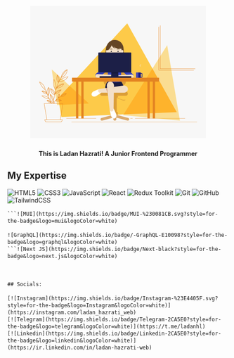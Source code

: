 
<div align='center'>
    <h1>
    <img src="./developer.gif" alt="ladan-hazrati-web" width="400px" />
  </h1>
  <h4>This is Ladan Hazrati! A Junior Frontend Programmer</h4>
</div>
 
##  My Expertise 

![HTML5](https://img.shields.io/badge/html5-%23E34F26.svg?style=for-the-badge&logo=html5&logoColor=white) 
![CSS3](https://img.shields.io/badge/css3-%231572B6.svg?style=for-the-badge&logo=css3&logoColor=white) 
![JavaScript](https://img.shields.io/badge/javascript-%23323330.svg?style=for-the-badge&logo=javascript&logoColor=%23F7DF1E) 
![React](https://img.shields.io/badge/react-%2320232a.svg?style=for-the-badge&logo=react&logoColor=%2361DAFB) 
![Redux Toolkit](https://img.shields.io/badge/redux%20toolkit-%23593d88.svg?style=for-the-badge&logo=redux&logoColor=white) 
![Git](https://img.shields.io/badge/git-%23F05033.svg?style=for-the-badge&logo=git&logoColor=white) 
![GitHub](https://img.shields.io/badge/github-%23121011.svg?style=for-the-badge&logo=github&logoColor=white) 
![TailwindCSS](https://img.shields.io/badge/tailwindcss-%2338B2AC.svg?style=for-the-badge&logo=tailwind-css&logoColor=white)
```![Bootstrap](https://img.shields.io/badge/bootstrap-%238511FA.svg?style=for-the-badge&logo=bootstrap&logoColor=white) 
```![MUI](https://img.shields.io/badge/MUI-%230081CB.svg?style=for-the-badge&logo=mui&logoColor=white) 

![GraphQL](https://img.shields.io/badge/-GraphQL-E10098?style=for-the-badge&logo=graphql&logoColor=white)
```![Next JS](https://img.shields.io/badge/Next-black?style=for-the-badge&logo=next.js&logoColor=white) 



## Socials:

[![Instagram](https://img.shields.io/badge/Instagram-%23E4405F.svg?style=for-the-badge&logo=Instagram&logoColor=white)](https://instagram.com/ladan_hazrati_web)
[![Telegram](https://img.shields.io/badge/Telegram-2CA5E0?style=for-the-badge&logo=telegram&logoColor=white)](https://t.me/ladanhl)
[![Linkedin](https://img.shields.io/badge/Linkedin-2CA5E0?style=for-the-badge&logo=linkedin&logoColor=white)](https://ir.linkedin.com/in/ladan-hazrati-web)

